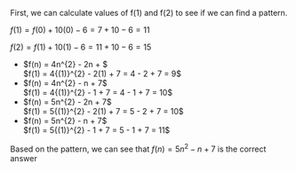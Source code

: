 First, we can calculate values of f$(1)$ and f$(2)$ to see if we can find a pattern.

$f(1) = f(0) + 10(0) - 6 = 7 + 10 - 6 = 11$

$f(2) = f(1) + 10(1) - 6 = 11 + 10 - 6 = 15$

<ul>
    <li> $f(n) = 4n^{2} - 2n + $ <br/> 
    $f(1) = 4{(1)}^{2} - 2(1) + 7 = 4 - 2 + 7 = 9$
    <li> $f(n) = 4n^{2} - n + 7$ <br/> 
    $f(1) = 4{(1)}^{2} - 1 + 7 = 4 - 1 + 7 = 10$
    <li> $f(n) = 5n^{2} - 2n + 7$ <br/> 
    $f(1) = 5{(1)}^{2} - 2(1) + 7 = 5 - 2 + 7 = 10$
    <li> $f(n) = 5n^{2} - n + 7$ <br/> 
    $f(1) = 5{(1)}^{2} - 1 + 7 = 5 - 1 + 7 = 11$
</ul>

Based on the pattern, we can see that $f(n) = 5n^{2} - n + 7$ is the correct answer
